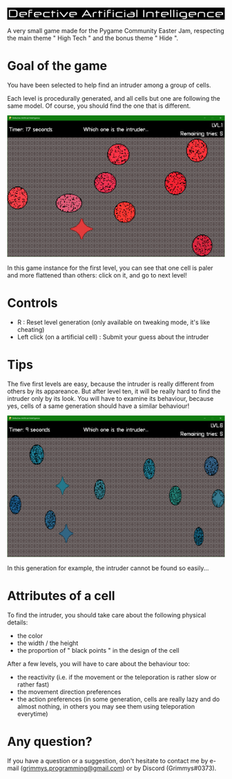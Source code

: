 ![Defective Artificial Intelligence](https://github.com/Grimmys/defectiveArtificialIntelligence/blob/main/screenshots/game_title.png)

A very small game made for the Pygame Community Easter Jam, respecting the main theme " High Tech " and the bonus theme " Hide ".

# Goal of the game

You have been selected to help find an intruder among a group of cells.

Each level is procedurally generated, and all cells but one are following the same model.
Of course, you should find the one that is different.

![An example of a game instance](https://github.com/Grimmys/defectiveArtificialIntelligence/blob/main/screenshots/game_in_progress.png)

In this game instance for the first level, you can see that one cell is paler and more flattened than others: click on it, and go to next level!

# Controls
* R : Reset level generation (only available on tweaking mode, it's like cheating)
* Left click (on a artificial cell) : Submit your guess about the intruder

 # Tips
 
 The five first levels are easy, because the intruder is really different from others by its appareance.
 But after level ten, it will be really hard to find the intruder only by its look. You will have to examine its behaviour, because yes, cells of a same generation should have a similar behaviour!
 
 ![An harder game instance](https://github.com/Grimmys/defectiveArtificialIntelligence/blob/main/screenshots/harder_generation.png)
 
 In this generation for example, the intruder cannot be found so easily...
 
 # Attributes of a cell
 
 To find the intruder, you should take care about the following physical details:
 
 * the color
 * the width / the height
 * the proportion of " black points " in the design of the cell
 
 After a few levels, you will have to care about the behaviour too:
 
 * the reactivity (i.e. if the movement or the teleporation is rather slow or rather fast)
 * the movement direction preferences
 * the action preferences (in some generation, cells are really lazy and do almost nothing, in others you may see them using teleporation everytime)

# Any question?

If you have a question or a suggestion, don't hesitate to contact me by e-mail (grimmys.programming@gmail.com) or by Discord (Grimmys#0373).
